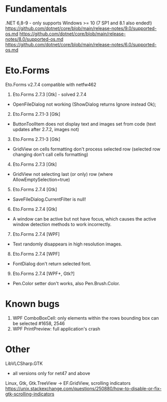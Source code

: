 
# Fundamentals

.NET 6,8-9 - only supports Windows >= 10 (7 SP1 and 8.1 also ended!)
  https://github.com/dotnet/core/blob/main/release-notes/9.0/supported-os.md
  https://github.com/dotnet/core/blob/main/release-notes/8.0/supported-os.md
  https://github.com/dotnet/core/blob/main/release-notes/6.0/supported-os.md

# Eto.Forms

Eto.Forms v2.7.4 compatible with netfw462

1. Eto.Forms 2.7.3 [Gtk] - solved 2.7.4
  - OpenFileDialog not working (ShowDialog returns Ignore instead Ok);

2. Eto.Forms 2.7.1-3 [Gtk]
  - ButtonToolItem does not display text and images set from code (text updates after 2.7.2, images not)

3. Eto.Forms 2.7.1-3 [Gtk]
  - GridView on cells formatting don't process selected row (selected row changing don't call cells formatting)

4. Eto.Forms 2.7.3 [Gtk]
  - GridView not selecting last (or only) row (where AllowEmptySelection=true)

5. Eto.Forms 2.7.4 [Gtk]
  - SaveFileDialog.CurrentFilter is null!

6. Eto.Forms 2.7.4 [Gtk]
  - A window can be active but not have focus, which causes the active window detection methods to work incorrectly.

7. Eto.Forms 2.7.4 [WPF]
  - Text randomly disappears in high resolution images.

8. Eto.Forms 2.7.4 [WPF]
  - FontDialog don't return selected font.

9. Eto.Forms 2.7.4 [WPF+, Gtk?]
  - Pen.Color setter don't works, also Pen.Brush.Color.

# Known bugs

1. WPF ComboBoxCell: only elements within the rows bounding box can be selected #1658, 2546
2. WPF PrintPreview: full application's crash

# Other

LibVLCSharp.GTK
  - all versions only for net47 and above

Linux, Gtk, Gtk.TreeView -> EF.GridView, scrolling indicators
  https://unix.stackexchange.com/questions/250880/how-to-disable-or-fix-gtk-scrolling-indicators
